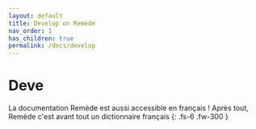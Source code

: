 ```yaml
---
layout: default
title: Develop on Remède
nav_order: 1
has_children: true
permalink: /docs/develop
---
```


# Deve

La documentation Remède est aussi accessible en français ! Après tout, Remède c'est avant tout un dictionnaire français
{: .fs-6 .fw-300 }
